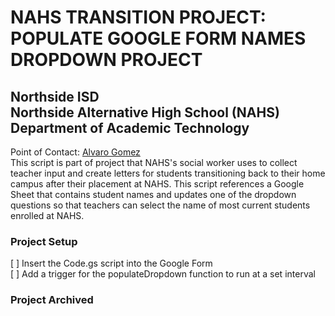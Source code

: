 # NAHS TRANSITION PROJECT: POPULATE GOOGLE FORM NAMES DROPDOWN PROJECT
## Northside ISD<br />Northside Alternative High School (NAHS)<br />Department of Academic Technology
Point of Contact: [Alvaro Gomez](alvaro.gomez@nisd.net) <br/>
This script is part of project that NAHS's social worker uses to collect teacher input
and create letters for students transitioning back to their home campus after their
placement at NAHS. This script references a Google Sheet that contains student names
and updates one of the dropdown questions so that teachers can select the name of most current
students enrolled at NAHS.
### Project Setup
[ ] Insert the Code.gs script into the Google Form<br/>
[ ] Add a trigger for the populateDropdown function to run at a set interval
### Project Archived

